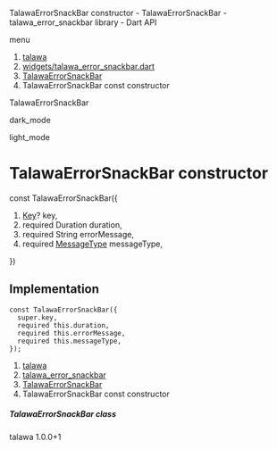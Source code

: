 




TalawaErrorSnackBar constructor - TalawaErrorSnackBar - talawa\_error\_snackbar library - Dart API







menu

1. [talawa](../../index.html)
2. [widgets/talawa\_error\_snackbar.dart](../../widgets_talawa_error_snackbar/widgets_talawa_error_snackbar-library.html)
3. [TalawaErrorSnackBar](../../widgets_talawa_error_snackbar/TalawaErrorSnackBar-class.html)
4. TalawaErrorSnackBar const constructor

TalawaErrorSnackBar


dark\_mode

light\_mode




# TalawaErrorSnackBar constructor


const
TalawaErrorSnackBar({

1. [Key](https://api.flutter.dev/flutter/foundation/Key-class.html)? key,
2. required Duration duration,
3. required String errorMessage,
4. required [MessageType](../../enums_enums/MessageType.html) messageType,

})

## Implementation

```
const TalawaErrorSnackBar({
  super.key,
  required this.duration,
  required this.errorMessage,
  required this.messageType,
});
```

 


1. [talawa](../../index.html)
2. [talawa\_error\_snackbar](../../widgets_talawa_error_snackbar/widgets_talawa_error_snackbar-library.html)
3. [TalawaErrorSnackBar](../../widgets_talawa_error_snackbar/TalawaErrorSnackBar-class.html)
4. TalawaErrorSnackBar const constructor

##### TalawaErrorSnackBar class





talawa
1.0.0+1






